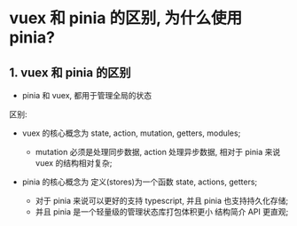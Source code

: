# vuex 和 pinia 的区别, 为什么使用 pinia?

## 1. vuex 和 pinia 的区别

- pinia 和 vuex, 都用于管理全局的状态

区别:

- vuex 的核心概念为 state, action, mutation, getters, modules;

  - mutation 必须是处理同步数据, action 处理异步数据, 相对于 pinia 来说 vuex 的结构相对复杂;

- pinia 的核心概念为 定义(stores)为一个函数 state, actions, getters;

  - 对于 pinia 来说可以更好的支持 typescript, 并且 pinia 也支持持久化存储;
  - 并且 pinia 是一个轻量级的管理状态库打包体积更小 结构简介 API 更直观;

